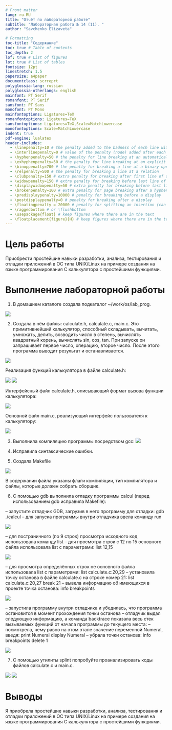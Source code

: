 ```yaml
---
# Front matter
lang: ru-RU
title: "Отчёт по лабораторной работе"
subtitle: "Лабораторная работа № 14 (11). "
author: "Savchenko Elizaveta"

# Formatting
toc-title: "Содержание"
toc: true # Table of contents
toc_depth: 2
lof: true # List of figures
lot: true # List of tables
fontsize: 12pt
linestretch: 1.5
papersize: a4paper
documentclass: scrreprt
polyglossia-lang: russian
polyglossia-otherlangs: english
mainfont: PT Serif
romanfont: PT Serif
sansfont: PT Sans
monofont: PT Mono
mainfontoptions: Ligatures=TeX
romanfontoptions: Ligatures=TeX
sansfontoptions: Ligatures=TeX,Scale=MatchLowercase
monofontoptions: Scale=MatchLowercase
indent: true
pdf-engine: lualatex
header-includes:
  - \linepenalty=10 # the penalty added to the badness of each line within a paragraph (no associated penalty node) Increasing the value makes tex try to have fewer lines in the paragraph.
  - \interlinepenalty=0 # value of the penalty (node) added after each line of a paragraph.
  - \hyphenpenalty=50 # the penalty for line breaking at an automatically inserted hyphen
  - \exhyphenpenalty=50 # the penalty for line breaking at an explicit hyphen
  - \binoppenalty=700 # the penalty for breaking a line at a binary operator
  - \relpenalty=500 # the penalty for breaking a line at a relation
  - \clubpenalty=150 # extra penalty for breaking after first line of a paragraph
  - \widowpenalty=150 # extra penalty for breaking before last line of a paragraph
  - \displaywidowpenalty=50 # extra penalty for breaking before last line before a display math
  - \brokenpenalty=100 # extra penalty for page breaking after a hyphenated line
  - \predisplaypenalty=10000 # penalty for breaking before a display
  - \postdisplaypenalty=0 # penalty for breaking after a display
  - \floatingpenalty = 20000 # penalty for splitting an insertion (can only be split footnote in standard LaTeX)
  - \raggedbottom # or \flushbottom
  - \usepackage{float} # keep figures where there are in the text
  - \floatplacement{figure}{H} # keep figures where there are in the text
---
```


# Цель работы

 Приобрести простейшие навыки разработки, анализа, тестирования и отладки приложений в ОС типа UNIX/Linux на примере создания на языке программирования C калькулятора с простейшими функциями. 

# Выполнение лабораторной работы

1. В домашнем каталоге создала подкаталог ~/work/os/lab_prog. 

 ![](image/lab14.0.png)
 

2. Создала в нём файлы: calculate.h, calculate.c, main.c. Это примитивнейший калькулятор, способный складывать, вычитать, умножать, делить, возводить число в степень, вычислять квадратный корень, вычислять sin, cos, tan. При запуске он запрашивает первое число, операцию, второе число. После этого программа выводит результат и останавливается. 

 ![](image/lab14.1.png)

 Реализация функций калькулятора в файле calculate.h: 
 
 ![](image/lab14.2.png)
 ![](image/lab14.3.png)

 Интерфейсный файл calculate.h, описывающий формат вызова функции калькулятора: 

 ![](image/lab14.4.png)

 Основной файл main.c, реализующий интерфейс пользователя к калькулятору:

 ![](image/lab14.5.png)
 
3. Выполнила компиляцию программы посредством gcc:
 ![](image/lab14.6.png)
 
4. Исправила синтаксические ошибки.

5. Создала Makefile

 ![](image/lab14.7.png)

В содержании файла указаны флаги компиляции, тип компилятора и файлы, которые должен собрать сборщик.

6. С помощью gdb выполнила отладку программы calcul (перед использованием gdb исправила Makefile):

– запустите отладчик GDB, загрузив в него программу для отладки: gdb ./calcul
– для запуска программы внутри отладчика ввела команду run

 ![](image/lab14.8.png)

– для постраничного (по 9 строк) просмотра исходного код использовала команду list
– для просмотра строк с 12 по 15 основного файла использовала list с параметрами:
list 12,15

 ![](image/lab14.9.png)

– для просмотра определённых строк не основного файла использовала list с параметрами: list calculate.c:20,29
– установила точку останова в файле calculate.c на строке номер 21:
list calculate.c:20,27
break 21
– вывела информацию об имеющихся в проекте точка останова: info breakpoints

  ![](image/lab14.10.png)

– запустила программу внутри отладчика и убедилась, что программа остановится в момент прохождения точки останова
– отладчик выдал следующую информацию, а команда backtrace показала весь стек вызываемых функций от начала программы до текущего места:
– посмотрела, чему равно на этом этапе значение переменной Numeral, введя:
print Numeral
display Numeral
– убрала точки останова:
info breakpoints
delete 1 

 ![](image/lab14.11.png)

7. С помощью утилиты splint попробуйте проанализировать коды файлов
calculate.c и main.c. 

 ![](image/lab14.12.png)
 ![](image/lab14.13.png)




# Выводы

 Я приобрела простейшие навыки разработки, анализа, тестирования и отладки приложений в ОС типа UNIX/Linux на примере создания на языке программирования C калькулятора с простейшими функциями.
